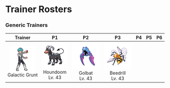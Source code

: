 # Trainer Rosters

### Generic Trainers

| Trainer | P1 | P2 | P3 | P4 | P5 | P6 |
|:-------:|:--:|:--:|:--:|:--:|:--:|:--:|
| ![Galactic Grunt](../../assets/trainers/galactic_grunt.png)<br>Galactic Grunt | ![Houndoom](../../assets/sprites/houndoom/front.gif)<br>Houndoom<br>Lv. 43 | ![Golbat](../../assets/sprites/golbat/front.gif)<br>Golbat<br>Lv. 43 | ![Beedrill](../../assets/sprites/beedrill/front.gif)<br>Beedrill<br>Lv. 43 |

